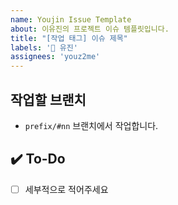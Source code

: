 ```yaml
---
name: Youjin Issue Template
about: 이유진의 프로젝트 이슈 템플릿입니다.
title: "[작업 태그] 이슈 제목"
labels: '🦉 유진'
assignees: 'youz2me'
---
```


## 작업할 브랜치
- `prefix/#nn` 브랜치에서 작업합니다.

## ✔️ To-Do
- [ ] 세부적으로 적어주세요
